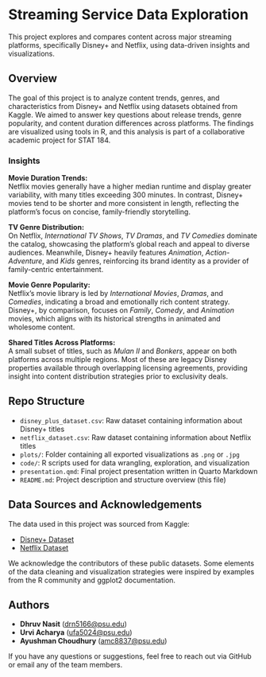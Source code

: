 # Streaming Service Data Exploration

This project explores and compares content across major streaming platforms, specifically Disney+ and Netflix, using data-driven insights and visualizations.

## Overview

The goal of this project is to analyze content trends, genres, and characteristics from Disney+ and Netflix using datasets obtained from Kaggle. We aimed to answer key questions about release trends, genre popularity, and content duration differences across platforms. The findings are visualized using tools in R, and this analysis is part of a collaborative academic project for STAT 184.

### Insights

**Movie Duration Trends:**  
Netflix movies generally have a higher median runtime and display greater variability, with many titles exceeding 300 minutes. In contrast, Disney+ movies tend to be shorter and more consistent in length, reflecting the platform’s focus on concise, family-friendly storytelling.

**TV Genre Distribution:**  
On Netflix, *International TV Shows*, *TV Dramas*, and *TV Comedies* dominate the catalog, showcasing the platform’s global reach and appeal to diverse audiences. Meanwhile, Disney+ heavily features *Animation*, *Action-Adventure*, and *Kids* genres, reinforcing its brand identity as a provider of family-centric entertainment.

**Movie Genre Popularity:**  
Netflix’s movie library is led by *International Movies*, *Dramas*, and *Comedies*, indicating a broad and emotionally rich content strategy. Disney+, by comparison, focuses on *Family*, *Comedy*, and *Animation* movies, which aligns with its historical strengths in animated and wholesome content.

**Shared Titles Across Platforms:**  
A small subset of titles, such as *Mulan II* and *Bonkers*, appear on both platforms across multiple regions. Most of these are legacy Disney properties available through overlapping licensing agreements, providing insight into content distribution strategies prior to exclusivity deals.


## Repo Structure

- `disney_plus_dataset.csv`: Raw dataset containing information about Disney+ titles  
- `netflix_dataset.csv`: Raw dataset containing information about Netflix titles  
- `plots/`: Folder containing all exported visualizations as `.png` or `.jpg`  
- `code/`: R scripts used for data wrangling, exploration, and visualization  
- `presentation.qmd`: Final project presentation written in Quarto Markdown  
- `README.md`: Project description and structure overview (this file)

## Data Sources and Acknowledgements

The data used in this project was sourced from Kaggle:

- [Disney+ Dataset](https://www.kaggle.com/datasets/shivamb/disney-movies-and-tv-shows)  
- [Netflix Dataset](https://www.kaggle.com/datasets/shivamb/netflix-shows)  

We acknowledge the contributors of these public datasets. Some elements of the data cleaning and visualization strategies were inspired by examples from the R community and ggplot2 documentation.

## Authors

- **Dhruv Nasit** (drn5166@psu.edu)
- **Urvi Acharya** (ufa5024@psu.edu)
- **Ayushman Choudhury** (amc8837@psu.edu)

If you have any questions or suggestions, feel free to reach out via GitHub or email any of the team members.
